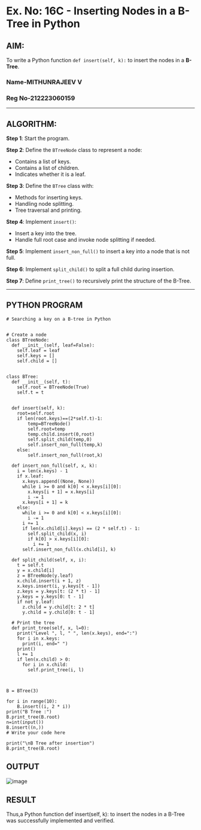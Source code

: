 # Ex. No: 16C - Inserting Nodes in a B-Tree in Python

## AIM:
To write a Python function `def insert(self, k):` to insert the nodes in a **B-Tree**.
### Name-MITHUNRAJEEV V
### Reg No-212223060159
---

## ALGORITHM:

**Step 1**: Start the program.

**Step 2**: Define the `BTreeNode` class to represent a node:
- Contains a list of keys.
- Contains a list of children.
- Indicates whether it is a leaf.

**Step 3**: Define the `BTree` class with:
- Methods for inserting keys.
- Handling node splitting.
- Tree traversal and printing.

**Step 4**: Implement `insert()`:
- Insert a key into the tree.
- Handle full root case and invoke node splitting if needed.

**Step 5**: Implement `insert_non_full()` to insert a key into a node that is not full.

**Step 6**: Implement `split_child()` to split a full child during insertion.

**Step 7**: Define `print_tree()` to recursively print the structure of the B-Tree.

---

## PYTHON PROGRAM

```
# Searching a key on a B-tree in Python


# Create a node
class BTreeNode:
  def __init__(self, leaf=False):
    self.leaf = leaf
    self.keys = []
    self.child = []


class BTree:
  def __init__(self, t):
    self.root = BTreeNode(True)
    self.t = t


  def insert(self, k):
    root=self.root
    if len(root.keys)==(2*self.t)-1:
        temp=BTreeNode()
        self.root=temp
        temp.child.insert(0,root)
        self.split_child(temp,0)
        self.insert_non_full(temp,k)
    else:
        self.insert_non_full(root,k)

  def insert_non_full(self, x, k):
    i = len(x.keys) - 1
    if x.leaf:
      x.keys.append((None, None))
      while i >= 0 and k[0] < x.keys[i][0]:
        x.keys[i + 1] = x.keys[i]
        i -= 1
      x.keys[i + 1] = k
    else:
      while i >= 0 and k[0] < x.keys[i][0]:
        i -= 1
      i += 1
      if len(x.child[i].keys) == (2 * self.t) - 1:
        self.split_child(x, i)
        if k[0] > x.keys[i][0]:
          i += 1
      self.insert_non_full(x.child[i], k)

  def split_child(self, x, i):
    t = self.t
    y = x.child[i]
    z = BTreeNode(y.leaf)
    x.child.insert(i + 1, z)
    x.keys.insert(i, y.keys[t - 1])
    z.keys = y.keys[t: (2 * t) - 1]
    y.keys = y.keys[0: t - 1]
    if not y.leaf:
      z.child = y.child[t: 2 * t]
      y.child = y.child[0: t - 1]

  # Print the tree
  def print_tree(self, x, l=0):
    print("Level ", l, " ", len(x.keys), end=":")
    for i in x.keys:
      print(i, end=" ")
    print()
    l += 1
    if len(x.child) > 0:
      for i in x.child:
        self.print_tree(i, l)

  

B = BTree(3)

for i in range(10):
    B.insert((i, 2 * i))
print("B Tree :")
B.print_tree(B.root)
n=int(input())
B.insert((n,))
# Write your code here

print("\nB Tree after insertion")
B.print_tree(B.root)
```

## OUTPUT
![image](https://github.com/user-attachments/assets/436e6bdb-bb30-428e-982c-29dc49b41f9c)


## RESULT
Thus,a Python function def insert(self, k): to insert the nodes in a B-Tree was successfully implemented and verified.

